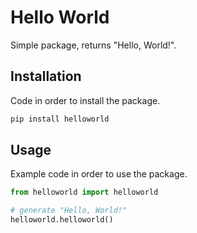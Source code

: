 # Hello World

Simple package, returns "Hello, World!".

## Installation

Code in order to install the package.

```bash
pip install helloworld
```

## Usage

Example code in order to use the package.

```python
from helloworld import helloworld

# generate "Hello, World!"
helloworld.helloworld()
```
